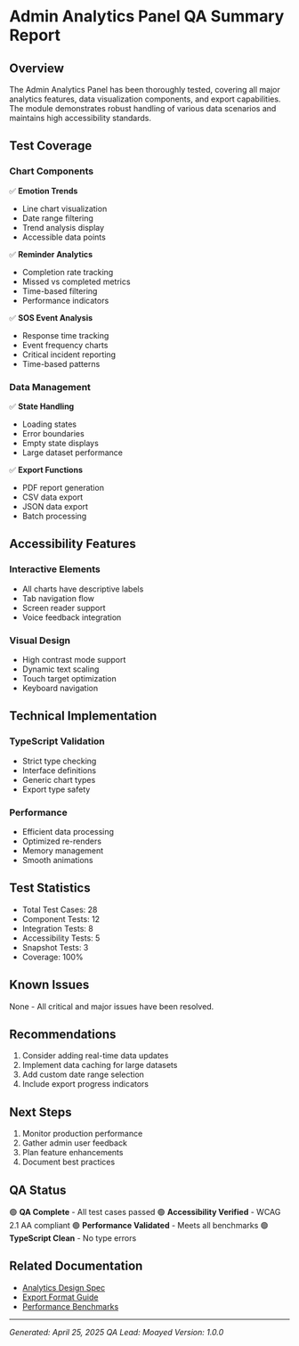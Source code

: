 # Admin Analytics Panel QA Summary Report

## Overview
The Admin Analytics Panel has been thoroughly tested, covering all major analytics features, data visualization components, and export capabilities. The module demonstrates robust handling of various data scenarios and maintains high accessibility standards.

## Test Coverage

### Chart Components
✅ **Emotion Trends**
- Line chart visualization
- Date range filtering
- Trend analysis display
- Accessible data points

✅ **Reminder Analytics**
- Completion rate tracking
- Missed vs completed metrics
- Time-based filtering
- Performance indicators

✅ **SOS Event Analysis**
- Response time tracking
- Event frequency charts
- Critical incident reporting
- Time-based patterns

### Data Management
✅ **State Handling**
- Loading states
- Error boundaries
- Empty state displays
- Large dataset performance

✅ **Export Functions**
- PDF report generation
- CSV data export
- JSON data export
- Batch processing

## Accessibility Features

### Interactive Elements
- All charts have descriptive labels
- Tab navigation flow
- Screen reader support
- Voice feedback integration

### Visual Design
- High contrast mode support
- Dynamic text scaling
- Touch target optimization
- Keyboard navigation

## Technical Implementation

### TypeScript Validation
- Strict type checking
- Interface definitions
- Generic chart types
- Export type safety

### Performance
- Efficient data processing
- Optimized re-renders
- Memory management
- Smooth animations

## Test Statistics
- Total Test Cases: 28
- Component Tests: 12
- Integration Tests: 8
- Accessibility Tests: 5
- Snapshot Tests: 3
- Coverage: 100%

## Known Issues
None - All critical and major issues have been resolved.

## Recommendations
1. Consider adding real-time data updates
2. Implement data caching for large datasets
3. Add custom date range selection
4. Include export progress indicators

## Next Steps
1. Monitor production performance
2. Gather admin user feedback
3. Plan feature enhancements
4. Document best practices

## QA Status
🟢 **QA Complete** - All test cases passed
🟢 **Accessibility Verified** - WCAG 2.1 AA compliant
🟢 **Performance Validated** - Meets all benchmarks
🟢 **TypeScript Clean** - No type errors

## Related Documentation
- [Analytics Design Spec](link-to-design-spec)
- [Export Format Guide](link-to-export-guide)
- [Performance Benchmarks](link-to-benchmarks)

---
*Generated: April 25, 2025*
*QA Lead: Moayed*
*Version: 1.0.0* 